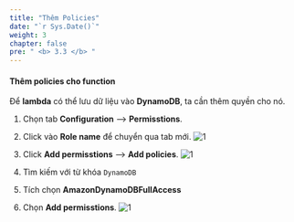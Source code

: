 ```yaml
---
title: "Thêm Policies"
date: "`r Sys.Date()`"
weight: 3
chapter: false
pre: " <b> 3.3 </b> "
---
```



#### Thêm policies cho function
Để **lambda** có thể lưu dữ liệu vào **DynamoDB**, ta cần thêm quyền cho nó.
1. Chọn tab **Configuration** --> **Permisstions**.
2. Click vào **Role name** để chuyển qua tab mới.
![1](/images/3.lamda/im-24.png)

3. Click **Add permisstions** --> **Add policies**.
![1](/images/3.lamda/im-22.png)

4. Tìm kiếm với từ khóa `DynamoDB`
5. Tích chọn **AmazonDynamoDBFullAccess**
6. Chọn **Add permisstions**.
![1](/images/3.lamda/im-21.png)

